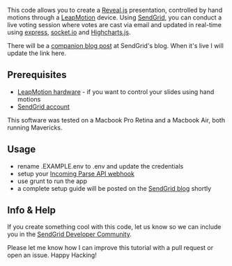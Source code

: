 This code allows you to create a [Reveal.js](http://lab.hakim.se/reveal-js) presentation, controlled by hand motions through a [LeapMotion](https://www.leapmotion.com) device. Using [SendGrid](http://www.sendgrid.com), you can conduct a live voting session where votes are cast via email and updated in real-time using [express](http://expressjs.com), [socket.io](http://socket.io) and [Highcharts.js](http://www.highcharts.com).

There will be a [companion blog post](http://sendgrid.com/blog) at SendGrid's blog. When it's live I will update the link here.

## Prerequisites ##

* [LeapMotion hardware](https://www.leapmotion.com) - if you want to control your slides using hand motions
* [SendGrid account](http://www.sendgrid.com)

This software was tested on a Macbook Pro Retina and a Macbook Air, both running Mavericks.

## Usage ##

* rename .EXAMPLE.env to .env and update the credentials
* setup your [Incoming Parse API webhook](http://sendgrid.com/docs/API_Reference/Webhooks/parse.html)
* use grunt to run the app
* a complete setup guide will be posted on the [SendGrid blog](http://sendgrid.com/blog) shortly

## Info & Help ##

If you create something cool with this code, let us know so we can include you in the [SendGrid Developer Community](http://sendgrid.com/developers/developers).

Please let me know how I can improve this tutorial with a pull request or open an issue. Happy Hacking!